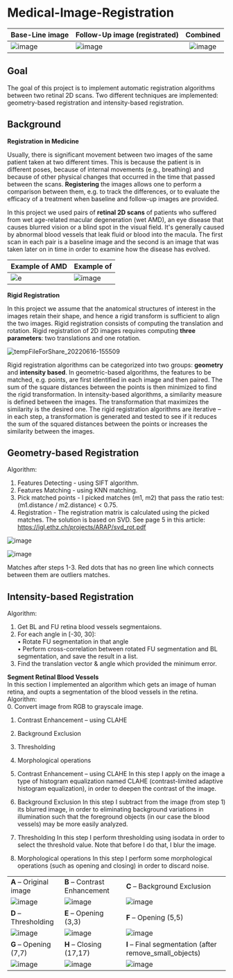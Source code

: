 # Medical-Image-Registration

| Base-Line image | Follow-Up image (registrated) | Combined |
| ---  | ---  |  :----:  |
| ![image](https://user-images.githubusercontent.com/68702877/174038357-fed32ffb-1a0a-4f00-b44a-aec64006e09e.png) |![image](https://user-images.githubusercontent.com/68702877/174038420-b8e9257d-a375-411a-b17e-7bcdc59759af.png)| ![image](https://user-images.githubusercontent.com/68702877/174038468-a8d47cb2-98fd-44a1-bd38-a3a6dad5f5ab.png)|


## Goal
The goal of this project is to implement automatic registration algorithms between two retinal 2D scans. Two different techniques are implemented: geometry-based registration and intensity-based registration.

## Background

**Registration in Medicine**

Usually, there is significant movement between two images of the same patient taken at two different times. This is because the patient is in different poses, because of internal movements (e.g., breathing) and because of other physical changes that occurred in the time that passed between the scans. **Registering** the images allows one to perform a comparison between them, e.g. to track the differences, or to evaluate the efficacy of a treatment when baseline and follow-up images are provided.

In this project we used pairs of **retinal 2D scans** of patients who suffered from wet age-related macular degeneration (wet AMD), an eye disease that causes blurred vision or a blind spot in the visual field. It's generally caused by abnormal blood vessels that leak fluid or blood into the macula.
The first scan in each pair is a baseline image and the second is an image that was taken later on in time in order to examine how the disease has evolved.

|Example of AMD | Example of |
| ---  | ---  | 
|![e](https://user-images.githubusercontent.com/68702877/174078749-74593be7-3ffb-439d-a255-825a6fd989d5.png)|![image](https://user-images.githubusercontent.com/68702877/174075445-96323638-dc92-44ae-8797-baed2aec0a6e.png)|


**Rigid Registration**

In this project we assume that the anatomical structures of interest in the images retain their shape, and hence a rigid transform is sufficient to align the two images. 
Rigid registration consists of computing the translation and rotation. Rigid registration of 2D images requires computing **three
parameters**: two translations and one rotation.

![tempFileForShare_20220616-155509](https://user-images.githubusercontent.com/68702877/174074392-38df3481-a57e-4b2f-855e-714e047b65de.jpg)


Rigid registration algorithms can be categorized into two groups: **geometry** and **intensity based**. In geometric-based
algorithms, the features to be matched, e.g. points, are first identified in each image and then paired. The sum of the
square distances between the points is then minimized to find the rigid transformation. In intensity-based algorithms,
a similarity measure is defined between the images. The transformation that maximizes the similarity is the desired
one. The rigid registration algorithms are iterative – in each step, a transformation is generated and tested to see if it
reduces the sum of the squared distances between the points or increases the similarity between the images.


## Geometry-based Registration

Algorithm:
1.	Features Detecting - using SIFT algorithm.
2.	Features Matching - using KNN matching.
3.	Pick matched points - I picked matches (m1, m2) that pass the ratio test: (m1.distance / m2.distance) < 0.75. 
4.	Registration - The registration matrix is calculated using the picked matches. The solution is based on SVD. See page 5 in this article: https://igl.ethz.ch/projects/ARAP/svd_rot.pdf


![image](https://user-images.githubusercontent.com/68702877/174043592-1e24971b-9372-45d7-9dbd-ee24d6315115.png)


![image](https://user-images.githubusercontent.com/68702877/174043318-035b3866-604e-44e2-84d0-2f09e7945f8b.png)

Matches after steps 1-3. Red dots that has no  green line which connects between them are outliers matches.

## Intensity-based Registration

Algorithm: </br>
1.	Get BL and FU retina blood vessels segmentaions.
2.	For each angle in [-30, 30]: </br>
  •	Rotate FU segmentation in that angle </br>
  •	Perform cross-correlation between rotated FU segmentation and BL segmentation, and save the result in a list. 
3.	Find the translation vector & angle which provided the minimum error.


**Segment Retinal Blood Vessels** </br>
In this section I implemented an algorithm which gets an image of human retina, and oupts a segmentation of the blood vessels in the retina. </br>
Algorithm: </br>
0. Convert image from RGB to grayscale image. </br>
1. Contrast Enhancement – using CLAHE </br>
2. Background Exclusion </br>
3. Thresholding </br>
4. Morphological operations </br>

1.	Contrast Enhancement – using CLAHE
In this step I apply on the image a type of histogram equalization named CLAHE (contrast-limited adaptive histogram equalization), in order to deepen the contrast of the image.
2.	Background Exclusion
In this step I subtract from the image (from step 1) its blurred  image, in order to eliminating background variations in illumination such that the foreground objects (in our case the blood vessels) may be more easily analyzed.
3.	Thresholding
In this step I perform thresholding using isodata in order to select the threshold value. Note that before I do that, I blur the image.
4.	Morphological operations
In this step I perform some morphological operations (such as opening and closing) in order to discard noise.



|  |  |  |
| ---  | ---  | --- |
| **A** – Original image | **B** – Contrast Enhancement | **C** – Background Exclusion |
|![image](https://user-images.githubusercontent.com/68702877/174040994-d87c15c3-40c8-4177-8f7f-bb30ac8f6e16.png)|![image](https://user-images.githubusercontent.com/68702877/174041064-673d5bac-d72a-4d62-8b1a-8bdf77109c2c.png)|![image](https://user-images.githubusercontent.com/68702877/174041081-0e2baa16-dc79-4d20-a742-2462e3f57e4e.png)|
| **D** – Thresholding | **E** – Opening (3,3) | **F** – Opening (5,5) |
|![image](https://user-images.githubusercontent.com/68702877/174041307-9f68cced-cb15-4fb8-999e-a859782e451e.png)|![image](https://user-images.githubusercontent.com/68702877/174041338-0b7de23c-90d3-4a4a-870a-3149c1538c6f.png)|![image](https://user-images.githubusercontent.com/68702877/174041353-a6a398d8-01fa-44b6-a772-46cf6b0e77fd.png)|
| **G** – Opening (7,7) | **H** – Closing (17,17) | **I** – Final segmentation (after remove_small_objects) |
|![image](https://user-images.githubusercontent.com/68702877/174041452-74005e24-5127-4ae1-9c6c-a1ded06ffac3.png)|![image](https://user-images.githubusercontent.com/68702877/174041478-25a51513-c6a3-4009-9a50-88d0227a5001.png)|![image](https://user-images.githubusercontent.com/68702877/174041488-437caf62-086b-4345-8eb3-e2f6ac85b048.png)|





